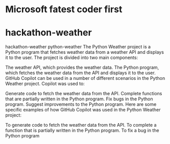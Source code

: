 # Microsoft fatest coder first

# hackathon-weather
hackathon-weather
python-weather The Python Weather project is a Python program that fetches weather data from a weather API and displays it to the user. The project is divided into two main components:

The weather API, which provides the weather data. The Python program, which fetches the weather data from the API and displays it to the user. GitHub Copilot can be used in a number of different scenarios in the Python Weather project. Copilot was used to:

Generate code to fetch the weather data from the API. Complete functions that are partially written in the Python program. Fix bugs in the Python program. Suggest improvements to the Python program. Here are some specific examples of how GitHub Copilot was used in the Python Weather project:

To generate code to fetch the weather data from the API. To complete a function that is partially written in the Python program. To fix a bug in the Python program
 
